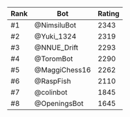 Rank|Bot|Rating
---|---|---
#1|@NimsiluBot|2343
#2|@Yuki_1324|2319
#3|@NNUE_Drift|2293
#4|@ToromBot|2290
#5|@MaggiChess16|2262
#6|@RaspFish|2110
#7|@colinbot|1845
#8|@OpeningsBot|1645

